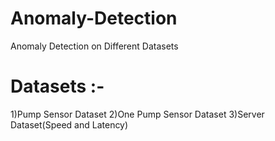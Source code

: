 # Anomaly-Detection
Anomaly Detection on Different Datasets

# Datasets :-
1)Pump Sensor Dataset
2)One Pump Sensor Dataset
3)Server Dataset(Speed and Latency)
